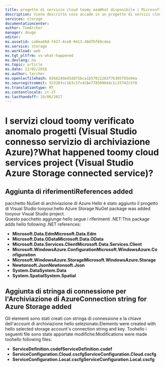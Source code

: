 ```yaml
---
title: progetto di servizio cloud toomy aaaWhat disponibile | Microsoft Docs
description: Viene descritto cosa accade in un progetto di servizi cloud, dopo la connessione di account di archiviazione di Azure utilizzando Visual Studio tooan servizi connessi
services: storage
documentationcenter: 
author: TomArcher
manager: douge
editor: 
ms.assetid: ca0ea68d-f417-4ce8-9413-40d76f69cdea
ms.service: storage
ms.workload: web
ms.tgt_pltfrm: vs-what-happened
ms.devlang: na
ms.topic: article
ms.date: 12/02/2016
ms.author: tarcher
ms.openlocfilehash: 65662dde45dd75bca1b57022283f76305f95e94a
ms.sourcegitcommit: 523283cc1b3c37c428e77850964dc1c33742c5f0
ms.translationtype: MT
ms.contentlocale: it-IT
ms.lasthandoff: 10/06/2017
---
```

# <a name="what-happened-toomy-cloud-services-project-visual-studio-azure-storage-connected-service"></a><span data-ttu-id="80cfa-104">I servizi cloud toomy verificato anomalo progetti (Visual Studio connesso servizio di archiviazione Azure)?</span><span class="sxs-lookup"><span data-stu-id="80cfa-104">What happened toomy cloud services project (Visual Studio Azure Storage connected service)?</span></span>
## <a name="references-added"></a><span data-ttu-id="80cfa-105">Aggiunta di riferimenti</span><span class="sxs-lookup"><span data-stu-id="80cfa-105">References added</span></span>
<span data-ttu-id="80cfa-106">pacchetto NuGet di archiviazione di Azure Hello è stato aggiunto il progetto di Visual Studio tooyour.</span><span class="sxs-lookup"><span data-stu-id="80cfa-106">hello Azure Storage NuGet package was added tooyour Visual Studio project.</span></span>  
<span data-ttu-id="80cfa-107">Questo pacchetto aggiunge hello segue i riferimenti .NET:</span><span class="sxs-lookup"><span data-stu-id="80cfa-107">This package adds hello following .NET references:</span></span>

* <span data-ttu-id="80cfa-108">**Microsoft.Data.Edm**</span><span class="sxs-lookup"><span data-stu-id="80cfa-108">**Microsoft.Data.Edm**</span></span>
* <span data-ttu-id="80cfa-109">**Microsoft.Data.OData**</span><span class="sxs-lookup"><span data-stu-id="80cfa-109">**Microsoft.Data.OData**</span></span>
* <span data-ttu-id="80cfa-110">**Microsoft.Data.Services.Client**</span><span class="sxs-lookup"><span data-stu-id="80cfa-110">**Microsoft.Data.Services.Client**</span></span>
* <span data-ttu-id="80cfa-111">**Microsoft.WindowsAzure.Configuration**</span><span class="sxs-lookup"><span data-stu-id="80cfa-111">**Microsoft.WindowsAzure.Configuration**</span></span>
* <span data-ttu-id="80cfa-112">**Microsoft.WindowsAzure.Storage**</span><span class="sxs-lookup"><span data-stu-id="80cfa-112">**Microsoft.WindowsAzure.Storage**</span></span>
* <span data-ttu-id="80cfa-113">**Newtonsoft.Json**</span><span class="sxs-lookup"><span data-stu-id="80cfa-113">**Newtonsoft.Json**</span></span>
* <span data-ttu-id="80cfa-114">**System.Data**</span><span class="sxs-lookup"><span data-stu-id="80cfa-114">**System.Data**</span></span>
* <span data-ttu-id="80cfa-115">**System.Spatial**</span><span class="sxs-lookup"><span data-stu-id="80cfa-115">**System.Spatial**</span></span>

## <a name="connection-string-for-azure-storage-added"></a><span data-ttu-id="80cfa-116">Aggiunta di stringa di connessione per l'Archiviazione di Azure</span><span class="sxs-lookup"><span data-stu-id="80cfa-116">Connection string for Azure Storage added</span></span>
<span data-ttu-id="80cfa-117">Gli elementi sono stati creati con stringa di connessione e la chiave dell'account di archiviazione hello selezionato.</span><span class="sxs-lookup"><span data-stu-id="80cfa-117">Elements were created with hello selected storage account's connection string and key.</span></span> <span data-ttu-id="80cfa-118">Toohello i seguenti file sono state apportate modifiche:</span><span class="sxs-lookup"><span data-stu-id="80cfa-118">Modifications were made toohello following files:</span></span>

* <span data-ttu-id="80cfa-119">**ServiceDefinition.csdef**</span><span class="sxs-lookup"><span data-stu-id="80cfa-119">**ServiceDefinition.csdef**</span></span>
* <span data-ttu-id="80cfa-120">**ServiceConfiguration.Cloud.cscfg**</span><span class="sxs-lookup"><span data-stu-id="80cfa-120">**ServiceConfiguration.Cloud.cscfg**</span></span>
* <span data-ttu-id="80cfa-121">**ServiceConfiguration.Local.cscfg**</span><span class="sxs-lookup"><span data-stu-id="80cfa-121">**ServiceConfiguration.Local.cscfg**</span></span>

